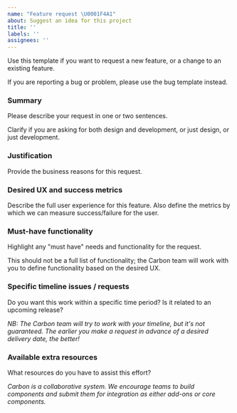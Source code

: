 ```yaml
---
name: "Feature request \U0001F4A1"
about: Suggest an idea for this project
title: ''
labels: ''
assignees: ''
---
```


Use this template if you want to request a new feature, or a change to an existing feature.

If you are reporting a bug or problem, please use the bug template instead.

### Summary

Please describe your request in one or two sentences.

Clarify if you are asking for both design and development, or just design, or just development.

### Justification

Provide the business reasons for this request.

### Desired UX and success metrics

Describe the full user experience for this feature. Also define the metrics by which we can measure success/failure for the user.

### Must-have functionality

Highlight any "must have" needs and functionality for the request.

This should not be a full list of functionality; the Carbon team will work with you to define functionality based on the desired UX.

### Specific timeline issues / requests

Do you want this work within a specific time period? Is it related to an upcoming release?

_NB: The Carbon team will try to work with your timeline, but it's not guaranteed. The earlier you make a request in advance of a desired delivery date, the better!_

### Available extra resources

What resources do you have to assist this effort?

_Carbon is a collaborative system. We encourage teams to build components and submit them for integration as either add-ons or core components._
